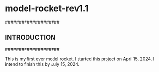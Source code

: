 # model-rocket-rev1.1

####################
##  INTRODUCTION  ##
####################

This is my first ever model rocket. I started this project on April 15, 2024.
    I intend to finish this by July 15, 2024.
